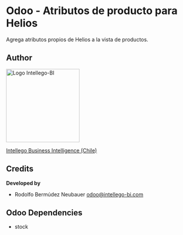 Odoo - Atributos de producto para Helios
=========================================

Agrega atributos propios de Helios a la vista de productos. 

## Author
<p>
<img width="200" alt="Logo Intellego-BI" src="https://i2.wp.com/intellego-bi.com/ws/wp-content/uploads/2016/05/Intellego-BI-112x35.jpg" />
</p>
<p>
<a href="https://www.intellego-bi.com">Intellego Business Intelligence (Chile)</a>

 
</p>

## Credits
 **Developed by**
 - Rodolfo Bermúdez Neubauer <odoo@intellego-bi.com>
 

Odoo Dependencies
-----------------

- stock
